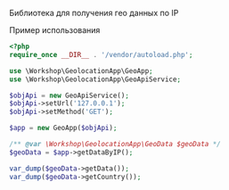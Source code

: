 Библиотека для получения гео данных по IP

Пример использования

```php
<?php
require_once __DIR__ . '/vendor/autoload.php';

use \Workshop\GeolocationApp\GeoApp;
use \Workshop\GeolocationApp\GeoApiService;

$objApi = new GeoApiService();
$objApi->setUrl('127.0.0.1');
$objApi->setMethod('GET');

$app = new GeoApp($objApi);

/** @var \Workshop\GeolocationApp\GeoData $geoData */
$geoData = $app->getDataByIP();

var_dump($geoData->getData());
var_dump($geoData->getCountry());
```